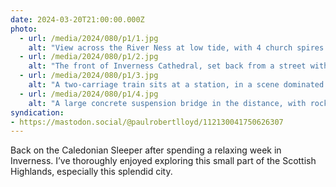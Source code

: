 ```yaml
---
date: 2024-03-20T21:00:00.000Z
photo:
  - url: /media/2024/080/p1/1.jpg
    alt: "View across the River Ness at low tide, with 4 church spires reflected in the water."
  - url: /media/2024/080/p1/2.jpg
    alt: "The front of Inverness Cathedral, set back from a street with a Victorian terraced house in the foreground."
  - url: /media/2024/080/p1/3.jpg
    alt: "A two-carriage train sits at a station, in a scene dominated by the rugged hillside in the background."
  - url: /media/2024/080/p1/4.jpg
    alt: "A large concrete suspension bridge in the distance, with rocky shoreline in the foreground."
syndication:
- https://mastodon.social/@paulrobertlloyd/112130041750626307
---
```


Back on the Caledonian Sleeper after spending a relaxing week in Inverness. I’ve thoroughly enjoyed exploring this small part of the Scottish Highlands, especially this splendid city.
